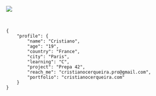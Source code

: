 <img src="https://i.imgur.com/vxPboTb.png"> </img>

<br />

```
{
    "profile": {
        "name": "Cristiano",
        "age": "19",
        "country": "France",
        "city": "Paris",
        "learning": "C",
        "project": "Prepa 42",
        "reach_me": "cristianocerqueira.pro@gmail.com",
        "portfolio": "cristianocerqueira.com"
    }
}
```

<br />

